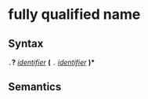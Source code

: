 # fully qualified name

## Syntax

`.`__?__ [_identifier_](identifier.md) __(__ `.` [_identifier_](identifier.md) __)*__

## Semantics
